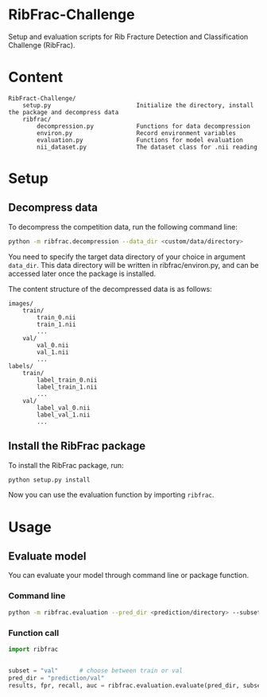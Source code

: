 # RibFrac-Challenge

Setup and evaluation scripts for Rib Fracture Detection and Classification Challenge (RibFrac).

# Content

```
RibFract-Challenge/
    setup.py                        Initialize the directory, install the package and decompress data
    ribfrac/
        decompression.py            Functions for data decompression
        environ.py                  Record environment variables
        evaluation.py               Functions for model evaluation
        nii_dataset.py              The dataset class for .nii reading
```

# Setup

## Decompress data
To decompress the competition data, run the following command line:
```bash
python -m ribfrac.decompression --data_dir <custom/data/directory>
```
You need to specify the target data directory of your choice in argument ```data_dir```. This data directory will be written in ribfrac/environ.py, and can be accessed later once the package is installed.

The content structure of the decompressed data is as follows:
```
images/
    train/
        train_0.nii
        train_1.nii
        ...
    val/
        val_0.nii
        val_1.nii
        ...
labels/
    train/
        label_train_0.nii
        label_train_1.nii
        ...
    val/
        label_val_0.nii
        label_val_1.nii
        ...
```

## Install the RibFrac package
To install the RibFrac package, run:
```bash
python setup.py install
```
Now you can use the evaluation function by importing ```ribfrac```.

# Usage

## Evaluate model
You can evaluate your model through command line or package function.
### Command line
```bash
python -m ribfrac.evaluation --pred_dir <prediction/directory> --subset <{train, val}>
```
### Function call
```python
import ribfrac


subset = "val"      # choose between train or val
pred_dir = "prediction/val"
results, fpr, recall, auc = ribfrac.evaluation.evaluate(pred_dir, subset)
```